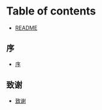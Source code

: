 # Table of contents

* [README](README.md)

## 序

* [序](00-introduction/introduction.md)

## 致谢

* [致谢](99-acknowledgment/acknowledgment.md)